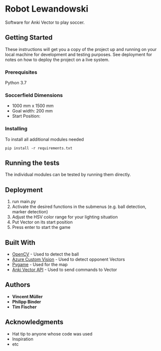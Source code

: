 # Robot Lewandowski

Software for Anki Vector to play soccer.

## Getting Started

These instructions will get you a copy of the project up and running on your local machine for development and testing purposes. See deployment for notes on how to deploy the project on a live system.

### Prerequisites

Python 3.7

### Soccerfield Dimensions

- 1000 mm x 1500 mm
- Goal width: 200 mm
- Start Position: 


### Installing

To install all additional modules needed

```
pip install -r requirements.txt
```

## Running the tests

The individual modules can be tested by running them directly.

## Deployment

1. run main.py
2. Activate the desired functions in the submenus (e.g. ball detection, marker detection)
3. Adjust the HSV color range for your lighting situation
4. Put Vector on its start position
5. Press enter to start the game

## Built With

* [OpenCV](https://github.com/opencv/opencv) - Used to detect the ball
* [Azure Custom Vision](https://docs.microsoft.com/de-de/azure/cognitive-services/custom-vision-service/) - Used to detect opponent Vectors
* [Pygame](https://github.com/pygame/) - Used for the map
* [Anki Vector API](https://developer.anki.com/vector/docs/index.html) - Used to send commands to Vector


## Authors

* **Vincent Müller** 
* **Philipp Binder** 
* **Tim Fischer** 


## Acknowledgments

* Hat tip to anyone whose code was used
* Inspiration
* etc
